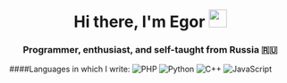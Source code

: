 <h1 align="center">Hi there, I'm Egor
<img src="https://github.com/blackcater/blackcater/raw/main/images/Hi.gif" height="32"/></h1>
<h3 align="center">Programmer, enthusiast, and self-taught from Russia 🇷🇺</h3>


  ####Languages in which I write:
![PHP](https://img.shields.io/badge/php-%23777BB4.svg?style=for-the-badge&logo=php&logoColor=white)
![Python](https://img.shields.io/badge/python-3670A0?style=for-the-badge&logo=python&logoColor=ffdd54)
![C++](https://img.shields.io/badge/c++-%2300599C.svg?style=for-the-badge&logo=c%2B%2B&logoColor=white)
![JavaScript](https://img.shields.io/badge/javascript-%23323330.svg?style=for-the-badge&logo=javascript&logoColor=%23F7DF1E)
